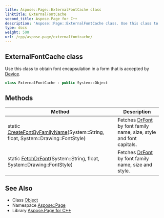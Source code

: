 ```yaml
---
title: Aspose::Page::ExternalFontCache class
linktitle: ExternalFontCache
second_title: Aspose.Page for C++
description: 'Aspose::Page::ExternalFontCache class. Use this class to obtain font encapsulation in a form that is accepted by Device in C++.'
type: docs
weight: 500
url: /cpp/aspose.page/externalfontcache/
---
```

## ExternalFontCache class


Use this class to obtain font encapsulation in a form that is accepted by [Device](../).

```cpp
class ExternalFontCache : public System::Object
```

## Methods

| Method | Description |
| --- | --- |
| static [CreateFontByFamilyName](./createfontbyfamilyname/)(System::String, float, System::Drawing::FontStyle) | Fetches [DrFont](../) by font family name, size, style and font capitals. |
| static [FetchDrFont](./fetchdrfont/)(System::String, float, System::Drawing::FontStyle) | Fetches [DrFont](../) by font family name, size and style. |
## See Also

* Class [Object](../../system/object/)
* Namespace [Aspose::Page](../)
* Library [Aspose.Page for C++](../../)
